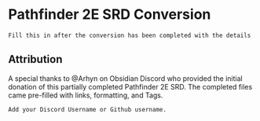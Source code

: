 # Pathfinder 2E SRD Conversion


`Fill this in after the conversion has been completed with the details`



## Attribution

A special thanks to @Arhyn on Obsidian Discord who provided the initial donation of this partially completed Pathfinder 2E SRD. The completed files came pre-filled with links, formatting, and Tags. 

`Add your Discord Username or Github username.`

